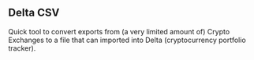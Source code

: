 ## Delta CSV 

Quick tool to convert exports from (a very limited amount of) Crypto Exchanges to a file that can imported into Delta (cryptocurrency portfolio tracker).
